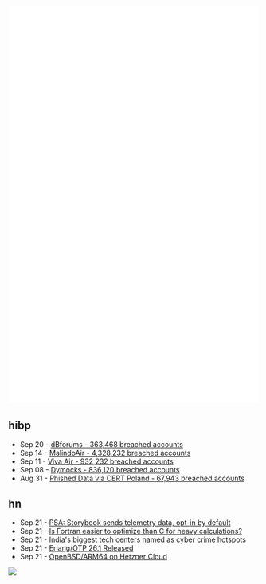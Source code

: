 ![Metrics](https://raw.githubusercontent.com/phixion/phixion/master/metrics.svg)

## hibp

<!--
for https://github.com/phixion/phixion/blob/main/.github/workflows/feeds.yml
-->
<!--START_SECTION:haveibeenpwnd-->
- Sep 20 - [dBforums - 363,468 breached accounts](https://haveibeenpwned.com/PwnedWebsites#dBforums)
- Sep 14 - [MalindoAir - 4,328,232 breached accounts](https://haveibeenpwned.com/PwnedWebsites#MalindoAir)
- Sep 11 - [Viva Air - 932,232 breached accounts](https://haveibeenpwned.com/PwnedWebsites#VivaAir)
- Sep 08 - [Dymocks - 836,120 breached accounts](https://haveibeenpwned.com/PwnedWebsites#Dymocks)
- Aug 31 - [Phished Data via CERT Poland - 67,943 breached accounts](https://haveibeenpwned.com/PwnedWebsites#CERTPolandPhish)
<!--END_SECTION:haveibeenpwnd-->

## hn

<!--
for https://github.com/phixion/phixion/blob/main/.github/workflows/feeds.yml
-->
<!--START_SECTION:hn-->
- Sep 21 - [PSA: Storybook sends telemetry data, opt-in by default](https://storybook.js.org/docs/react/configure/telemetry/)
- Sep 21 - [Is Fortran easier to optimize than C for heavy calculations?](https://stackoverflow.com/questions/146159/is-fortran-easier-to-optimize-than-c-for-heavy-calculations)
- Sep 21 - [India's biggest tech centers named as cyber crime hotspots](https://www.theregister.com/2023/09/21/india_cybercrime_trends_report/)
- Sep 21 - [Erlang/OTP 26.1 Released](https://erlangforums.com/t/erlang-otp-26-1-released/2886)
- Sep 21 - [OpenBSD/ARM64 on Hetzner Cloud](https://www.undeadly.org/cgi?action=article;sid=20230921073556)
<!--END_SECTION:hn-->

<!--
for https://yhype.me
-->
![](https://hit.yhype.me/github/profile?user_id=13013670)
